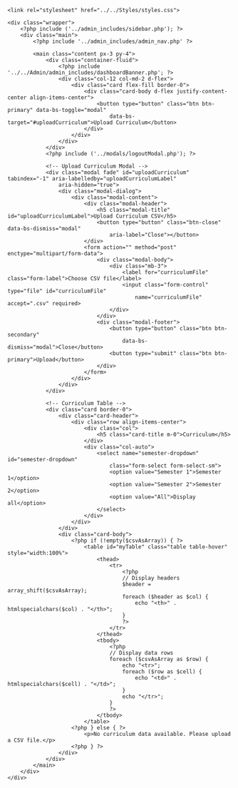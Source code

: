 <?php
require_once ('../../common_includes/cdn.php');
session_start();

if (!isset($_SESSION["email"])) {
    header("Location: ../../index.php");
    exit();
}

if ($_SESSION["user_role"] != "admin") {
    header("Location: ../../common_processes/authorization_error.php");
    exit();
}

$csvAsArray = [];

if ($_SERVER["REQUEST_METHOD"] == "POST") {
    if (isset($_FILES['curriculumFile']) && $_FILES['curriculumFile']['error'] === UPLOAD_ERR_OK) {
        $tmpName = $_FILES['curriculumFile']['tmp_name'];
        $csvAsArray = array_map('str_getcsv', file($tmpName));
    } else {
        echo "Error uploading file.";
    }
}
?>
<!DOCTYPE html>
<html lang="en">

<head>
    <meta charset="UTF-8">
    <meta name="viewport" content="width=device-width, initial-scale=1.0">
    <title>SHS Faculty</title>

    <link rel="stylesheet" href="../../Styles/styles.css">
</head>

<body>

    <div class="wrapper">
        <?php include ('../admin_includes/sidebar.php'); ?>
        <div class="main">
            <?php include '../admin_includes/admin_nav.php' ?>

            <main class="content px-3 py-4">
                <div class="container-fluid">
                    <?php include '../../Admin/admin_includes/dashboardBanner.php'; ?>
                    <div class="col-12 col-md-2 d-flex">
                        <div class="card flex-fill border-0">
                            <div class="card-body d-flex justify-content-center align-items-center">
                                <button type="button" class="btn btn-primary" data-bs-toggle="modal"
                                    data-bs-target="#uploadCurriculum">Upload Curriculum</button>
                            </div>
                        </div>
                    </div>
                </div>
                <?php include ('../modals/logoutModal.php'); ?>

                <!-- Upload Curriculum Modal -->
                <div class="modal fade" id="uploadCurriculum" tabindex="-1" aria-labelledby="uploadCurriculumLabel"
                    aria-hidden="true">
                    <div class="modal-dialog">
                        <div class="modal-content">
                            <div class="modal-header">
                                <h5 class="modal-title" id="uploadCurriculumLabel">Upload Curriculum CSV</h5>
                                <button type="button" class="btn-close" data-bs-dismiss="modal"
                                    aria-label="Close"></button>
                            </div>
                            <form action="" method="post" enctype="multipart/form-data">
                                <div class="modal-body">
                                    <div class="mb-3">
                                        <label for="curriculumFile" class="form-label">Choose CSV file</label>
                                        <input class="form-control" type="file" id="curriculumFile"
                                            name="curriculumFile" accept=".csv" required>
                                    </div>
                                </div>
                                <div class="modal-footer">
                                    <button type="button" class="btn btn-secondary"
                                        data-bs-dismiss="modal">Close</button>
                                    <button type="submit" class="btn btn-primary">Upload</button>
                                </div>
                            </form>
                        </div>
                    </div>
                </div>

                <!-- Curriculum Table -->
                <div class="card border-0">
                    <div class="card-header">
                        <div class="row align-items-center">
                            <div class="col">
                                <h5 class="card-title m-0">Curriculum</h5>
                            </div>
                            <div class="col-auto">
                                <select name="semester-dropdown" id="semester-dropdown"
                                    class="form-select form-select-sm">
                                    <option value="Semester 1">Semester 1</option>
                                    <option value="Semester 2">Semester 2</option>
                                    <option value="All">Display all</option>
                                </select>
                            </div>
                        </div>
                    </div>
                    <div class="card-body">
                        <?php if (!empty($csvAsArray)) { ?>
                            <table id="myTable" class="table table-hover" style="width:100%">
                                <thead>
                                    <tr>
                                        <?php
                                        // Display headers
                                        $header = array_shift($csvAsArray);
                                        foreach ($header as $col) {
                                            echo "<th>" . htmlspecialchars($col) . "</th>";
                                        }
                                        ?>
                                    </tr>
                                </thead>
                                <tbody>
                                    <?php
                                    // Display data rows
                                    foreach ($csvAsArray as $row) {
                                        echo "<tr>";
                                        foreach ($row as $cell) {
                                            echo "<td>" . htmlspecialchars($cell) . "</td>";
                                        }
                                        echo "</tr>";
                                    }
                                    ?>
                                </tbody>
                            </table>
                        <?php } else { ?>
                            <p>No curriculum data available. Please upload a CSV file.</p>
                        <?php } ?>
                    </div>
                </div>
            </main>
        </div>
    </div>
</body>
<script src="../../Scripts/script.js"></script>

</html>
